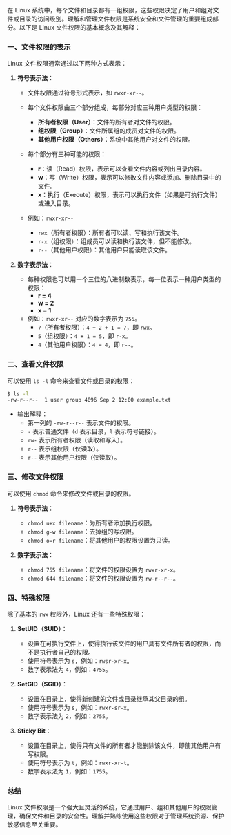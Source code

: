 在 Linux 系统中，每个文件和目录都有一组权限，这些权限决定了用户和组对文件或目录的访问级别。理解和管理文件权限是系统安全和文件管理的重要组成部分。以下是 Linux 文件权限的基本概念及其解释：

### 一、文件权限的表示

Linux 文件权限通常通过以下两种方式表示：

1. **符号表示法**：
   - 文件权限通过符号形式表示，如 `rwxr-xr--`。
   - 每个文件权限由三个部分组成，每部分对应三种用户类型的权限：
     - **所有者权限（User）**：文件的所有者对文件的权限。
     - **组权限（Group）**：文件所属组的成员对文件的权限。
     - **其他用户权限（Others）**：系统中其他用户对文件的权限。

   - 每个部分有三种可能的权限：
     - **r**：读（Read）权限，表示可以查看文件内容或列出目录内容。
     - **w**：写（Write）权限，表示可以修改文件内容或添加、删除目录中的文件。
     - **x**：执行（Execute）权限，表示可以执行文件（如果是可执行文件）或进入目录。

   - 例如：`rwxr-xr--`
     - `rwx`（所有者权限）：所有者可以读、写和执行该文件。
     - `r-x`（组权限）：组成员可以读和执行该文件，但不能修改。
     - `r--`（其他用户权限）：其他用户只能读取该文件。

2. **数字表示法**：
   - 每种权限也可以用一个三位的八进制数表示，每一位表示一种用户类型的权限：
     - **r = 4**
     - **w = 2**
     - **x = 1**
   - 例如：`rwxr-xr--` 对应的数字表示为 `755`。
     - `7`（所有者权限）：`4 + 2 + 1 = 7`，即 `rwx`。
     - `5`（组权限）：`4 + 1 = 5`，即 `r-x`。
     - `4`（其他用户权限）：`4 = 4`，即 `r--`。

### 二、查看文件权限

可以使用 `ls -l` 命令来查看文件或目录的权限：

```bash
$ ls -l
-rw-r--r--  1 user group 4096 Sep 2 12:00 example.txt
```

- 输出解释：
  - 第一列的 `-rw-r--r--` 表示文件的权限。
  - `-` 表示普通文件（`d` 表示目录，`l` 表示符号链接）。
  - `rw-` 表示所有者权限（读取和写入）。
  - `r--` 表示组权限（仅读取）。
  - `r--` 表示其他用户权限（仅读取）。

### 三、修改文件权限

可以使用 `chmod` 命令来修改文件或目录的权限。

1. **符号表示法**：
   - `chmod u+x filename`：为所有者添加执行权限。
   - `chmod g-w filename`：去掉组的写权限。
   - `chmod o=r filename`：将其他用户的权限设置为只读。

2. **数字表示法**：
   - `chmod 755 filename`：将文件的权限设置为 `rwxr-xr-x`。
   - `chmod 644 filename`：将文件的权限设置为 `rw-r--r--`。

### 四、特殊权限

除了基本的 `rwx` 权限外，Linux 还有一些特殊权限：

1. **SetUID（SUID）**：
   - 设置在可执行文件上，使得执行该文件的用户具有文件所有者的权限，而不是执行者自己的权限。
   - 使用符号表示为 `s`，例如：`rwsr-xr-x`。
   - 数字表示法为 `4`，例如：`4755`。

2. **SetGID（SGID）**：
   - 设置在目录上，使得新创建的文件或目录继承其父目录的组。
   - 使用符号表示为 `s`，例如：`rwxr-sr-x`。
   - 数字表示法为 `2`，例如：`2755`。

3. **Sticky Bit**：
   - 设置在目录上，使得只有文件的所有者才能删除该文件，即使其他用户有写权限。
   - 使用符号表示为 `t`，例如：`rwxr-xr-t`。
   - 数字表示法为 `1`，例如：`1755`。

### 总结

Linux 文件权限是一个强大且灵活的系统，它通过用户、组和其他用户的权限管理，确保文件和目录的安全性。理解并熟练使用这些权限对于管理系统资源、保护敏感信息至关重要。
